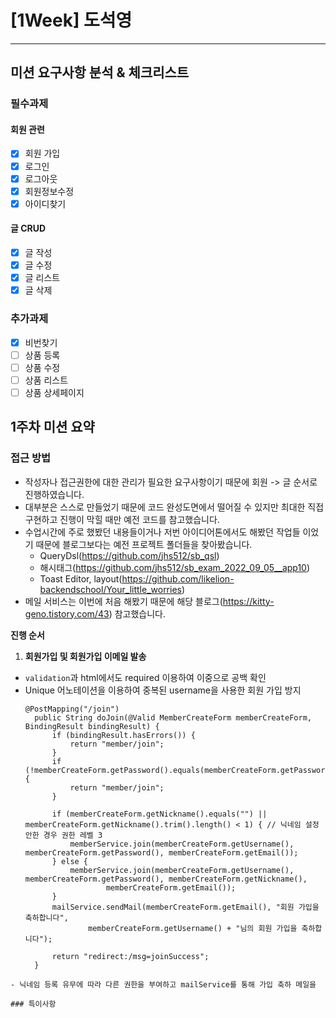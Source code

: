 # [1Week] 도석영
***

## 미션 요구사항 분석 & 체크리스트
### 필수과제
#### 회원 관련
- [x] 회원 가입
- [x] 로그인
- [x] 로그아웃
- [x] 회원정보수정
- [x] 아이디찾기

#### 글 CRUD
- [x] 글 작성
- [x] 글 수정
- [x] 글 리스트
- [x] 글 삭제

### 추가과제
- [x] 비번찾기
- [ ] 상품 등록
- [ ] 상품 수정
- [ ] 상품 리스트
- [ ] 상품 상세페이지

## 1주차 미션 요약
### 접근 방법
- 작성자나 접근권한에 대한 관리가 필요한 요구사항이기 때문에 회원 -> 글 순서로 진행하였습니다.
- 대부분은 스스로 만들었기 때문에 코드 완성도면에서 떨어질 수 있지만 최대한 직접 구현하고 진행이 막힐 때만 예전 코드를 참고했습니다.
- 수업시간에 주로 했봤던 내용들이거나 저번 아이디어톤에서도 해봤던 작업들 이었기 때문에 블로그보다는 예전 프로젝트 폴더들을 찾아봤습니다.
  - QueryDsl(https://github.com/jhs512/sb_qsl)
  - 해시태그(https://github.com/jhs512/sb_exam_2022_09_05__app10)
  - Toast Editor, layout(https://github.com/likelion-backendschool/Your_little_worries)
- 메일 서비스는 이번에 처음 해봤기 때문에 해당 블로그(https://kitty-geno.tistory.com/43) 참고했습니다.

**진행 순서**
1. **회원가입 및 회원가입 이메일 발송**
- `validation`과 html에서도 required 이용하여 이중으로 공백 확인
- Unique 어노테이션을 이용하여 중복된 username을 사용한 회원 가입 방지
  ```
  @PostMapping("/join")
    public String doJoin(@Valid MemberCreateForm memberCreateForm, BindingResult bindingResult) {
        if (bindingResult.hasErrors()) {
            return "member/join";
        }
        if (!memberCreateForm.getPassword().equals(memberCreateForm.getPasswordConfirm())) {
            return "member/join";
        }

        if (memberCreateForm.getNickname().equals("") || memberCreateForm.getNickname().trim().length() < 1) { // 닉네임 설정 안한 경우 권한 레벨 3
            memberService.join(memberCreateForm.getUsername(), memberCreateForm.getPassword(), memberCreateForm.getEmail());
        } else {
            memberService.join(memberCreateForm.getUsername(), memberCreateForm.getPassword(), memberCreateForm.getNickname(),
                    memberCreateForm.getEmail());
        }
        mailService.sendMail(memberCreateForm.getEmail(), "회원 가입을 축하합니다",
                memberCreateForm.getUsername() + "님의 회원 가입을 축하합니다");

        return "redirect:/msg=joinSuccess";
    }
 ```
 - 닉네임 등록 유무에 따라 다른 권한을 부여하고 mailService를 통해 가입 축하 메일을 

### 특이사항
